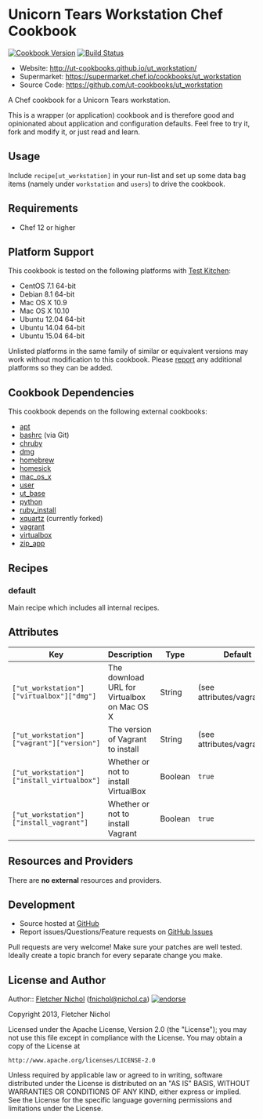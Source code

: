 # Unicorn Tears Workstation Chef Cookbook

[![Cookbook Version](http://img.shields.io/cookbook/v/ut_base.svg)](https://supermarket.chef.io/cookbooks/ut_workstation)
[![Build Status](https://travis-ci.org/ut-cookbooks/ut_workstation.png?branch=master)](https://travis-ci.org/ut-cookbooks/ut_workstation)

* Website: http://ut-cookbooks.github.io/ut_workstation/
* Supermarket: https://supermarket.chef.io/cookbooks/ut_workstation
* Source Code: https://github.com/ut-cookbooks/ut_workstation

A Chef cookbook for a Unicorn Tears workstation.

This is a wrapper (or application) cookbook and is therefore good and
opinionated about application and configuration defaults. Feel free to try it,
fork and modify it, or just read and learn.

## Usage

Include `recipe[ut_workstation]` in your run-list and set up some data
bag items (namely under `workstation` and `users`) to drive the cookbook.

## Requirements

* Chef 12 or higher

## Platform Support

This cookbook is tested on the following platforms with [Test
Kitchen](http://kitchen.ci):

* CentOS 7.1 64-bit
* Debian 8.1 64-bit
* Mac OS X 10.9
* Mac OS X 10.10
* Ubuntu 12.04 64-bit
* Ubuntu 14.04 64-bit
* Ubuntu 15.04 64-bit

Unlisted platforms in the same family of similar or equivalent versions may
work without modification to this cookbook. Please [report][issues] any
additional platforms so they can be added.

## Cookbook Dependencies

This cookbook depends on the following external cookbooks:

* [apt](http://community.opscode.com/cookbooks/apt)
* [bashrc](https://github.com/fnichol/chef-bashrc) (via Git)
* [chruby](http://community.opscode.com/cookbooks/chruby)
* [dmg](http://community.opscode.com/cookbooks/dmg)
* [homebrew](http://community.opscode.com/cookbooks/homebrew)
* [homesick](http://community.opscode.com/cookbooks/homesick)
* [mac_os_x](http://community.opscode.com/cookbooks/mac_os_x)
* [user](http://community.opscode.com/cookbooks/user)
* [ut_base](http://community.opscode.com/cookbooks/ut_base)
* [python](http://community.opscode.com/cookbooks/python)
* [ruby_install](http://community.opscode.com/cookbooks/ruby_install)
* [xquartz](http://community.opscode.com/cookbooks/xquartz) (currently forked)
* [vagrant](http://community.opscode.com/cookbooks/vagrant)
* [virtualbox](http://community.opscode.com/cookbooks/virtualbox)
* [zip_app](http://community.opscode.com/cookbooks/zip_app)

## Recipes

### default

Main recipe which includes all internal recipes.

## Attributes

| Key                                        | Description                                 | Type    | Default                     |
|--------------------------------------------|---------------------------------------------|---------|-----------------------------|
| `["ut_workstation"]["virtualbox"]["dmg"]`  | The download URL for Virtualbox on Mac OS X | String  | (see attributes/vagrant.rb) |
| `["ut_workstation"]["vagrant"]["version"]` | The version of Vagrant to install           | String  | (see attributes/vagrant.rb) |
| `["ut_workstation"]["install_virtualbox"]` | Whether or not to install VirtualBox        | Boolean | `true`                      |
| `["ut_workstation"]["install_vagrant"]`    | Whether or not to install Vagrant           | Boolean | `true`                      |

## Resources and Providers

There are **no external** resources and providers.

## Development

* Source hosted at [GitHub][repo]
* Report issues/Questions/Feature requests on [GitHub Issues][issues]

Pull requests are very welcome! Make sure your patches are well tested.
Ideally create a topic branch for every separate change you make.

## License and Author

Author:: [Fletcher Nichol][fnichol] (<fnichol@nichol.ca>) [![endorse](http://api.coderwall.com/fnichol/endorsecount.png)](http://coderwall.com/fnichol)

Copyright 2013, Fletcher Nichol

Licensed under the Apache License, Version 2.0 (the "License");
you may not use this file except in compliance with the License.
You may obtain a copy of the License at

    http://www.apache.org/licenses/LICENSE-2.0

Unless required by applicable law or agreed to in writing, software
distributed under the License is distributed on an "AS IS" BASIS,
WITHOUT WARRANTIES OR CONDITIONS OF ANY KIND, either express or implied.
See the License for the specific language governing permissions and
limitations under the License.

[fnichol]:      https://github.com/fnichol
[repo]:         https://github.com/ut-cookbooks/ut_workstation
[issues]:       https://github.com/ut-cookbooks/ut_workstation/issues
